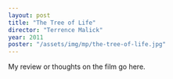 ```yaml
---
layout: post
title: "The Tree of Life"
director: "Terrence Malick"
year: 2011
poster: "/assets/img/mp/the-tree-of-life.jpg"
---
```


My review or thoughts on the film go here.
